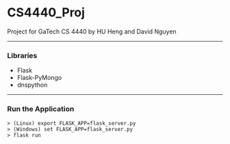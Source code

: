 # CS4440_Proj
Project for GaTech CS 4440 by HU Heng and David Nguyen

-------------

### Libraries

 - Flask
 - Flask-PyMongo
 - dnspython

--------------

### Run the Application

	> (Linux) export FLASK_APP=flask_server.py 
	> (Windows) set FLASK_APP=flask_server.py
	> flask run